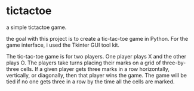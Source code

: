 # tictactoe
a simple tictactoe game.

the goal with this project is to create a tic-tac-toe game in Python. For the game interface, i used the Tkinter GUI tool kit.


The tic-tac-toe game is for two players. One player plays X and the other plays O. The players take turns placing their marks on a grid of three-by-three cells. If a given player gets three marks in a row horizontally, vertically, or diagonally, then that player wins the game. The game will be tied if no one gets three in a row by the time all the cells are marked.
